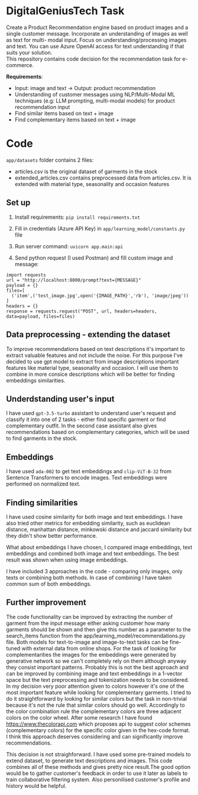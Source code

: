# DigitalGeniusTech Task
Create a Product Recommendation engine based on product images and a single customer message. Incorporate an understanding of images as well as text for multi- modal input. Focus on understanding/processing images and text. You can use Azure OpenAI access for text understanding if that suits your solution.  
This repository contains code decision for the recommendation task for e-commerce.

**Requirements**:

- Input: image and text → Output: product recommendation
- Understanding of customer messages using NLP/Multi-Modal ML techniques (e.g: LLM prompting, multi-modal models) for product recommendation input
- Find similar items based on text + image
- Find complementary items based on text + image


# Code

`app/datasets` folder contains 2 files: 
- articles.csv is the original dataset of garments in the stock
- extended_articles.csv contains preprocessed data from articles.csv. It is extended with material type, seasonality and occasion features

## Set up

1. Install requirements:
`pip install requirements.txt`

2. Fill in credentials (Azure API Key) in `app/learning_model/constants.py` file

3. Run server 
command: `uvicorn app.main:api`

5. Send python request (I used Postman) and fill custom image and message:
```
import requests
url = "http://localhost:8000/prompt?text={MESSAGE}"
payload = {}  
files=[
  ('item',('test_image.jpg',open('{IMAGE_PATH}','rb'), 'image/jpeg'))
]
headers = {}
response = requests.request("POST", url, headers=headers, data=payload, files=files)
```

## Data preprocessing - extending the dataset

To improve recommendations based on text descriptions it's important to extract valuable features and not include the noise.
For this purpose I've decided to use gpt model to extract from image descriptions important features like material type, seasonality and occasion.
I will use them to combine in more consice descriptions which will be better for finding embeddings similarities.

## Underdstanding user's input
I have used `gpt-3.5-turbo` assistant to understand user's request and classify it into one of 2 tasks - either find specific garment or find complementary outfit.
In the second case assistant also gives recommendations based on complementary categories, which will be used to find garments in the stock.

## Embeddings

I have used `ada-002` to get text embeddings and `clip-ViT-B-32` from Sentence Transformers to encode images.
Text embeddings were performed on normalized text.

## Finding similarities

I have used cosine similarity for both image and text embeddings. I have also tried other metrics for embedding similarity, such as euclidean distance, manhattan distance, minkowski distance and jaccard similarity but they didn't show better performance.

What about embeddings I have chosen, I compared image embeddings, text embeddings and combined both image and text embeddings. The best result was shown when using image embeddings.

I have included 3 approaches in the code - comparing only images, only texts or combining both methods. In case of combining I have taken common sum of both embeddings.

## Further improvement

The code functionality can be improved by extracting the number of garment from the input message either asking customer how many garments should be shown and then give this number as a parameter to the search_items function from the app/learning_model/recommendations.py file.
Both models for text-to-image and image-to-text tasks can be fine-tuned with external data from online shops.
For the task of looking for complementarities the images for the embeddings were generated by generative network so we can't completely rely on them although anyway they consist important patterns. Probably this is not the best approach and can be improved by combining image and text embeddings in a 1-vector space but the text preprocessing and tokenization needs to be considered.
In my decision very poor attention given to colors however it's one of the most important feature while looking for complementary garments. I tried to do it straightforward by looking for similar colors but the task in non-trivial because it's not the rule that similar colors should go well. Accordingly to the color combination rule the complementary colors are three adjacent colors on the color wheel. After some research I have found https://www.thecolorapi.com which proposes api to suggest color schemes (complementary colors) for the specific color given in the hex-code format. I think this approach deserves considering and can significantly improve recommendations.

This decision is not straighforward. I have used some pre-trained models to extend dataset, to generate text descriptions and images. This code combines all of these methods and gives pretty nice result.The good option would be to gather customer's feedback in order to use it later as labels to train collaborative filtering system. Also personilised customer's profile and history would be helpful.

